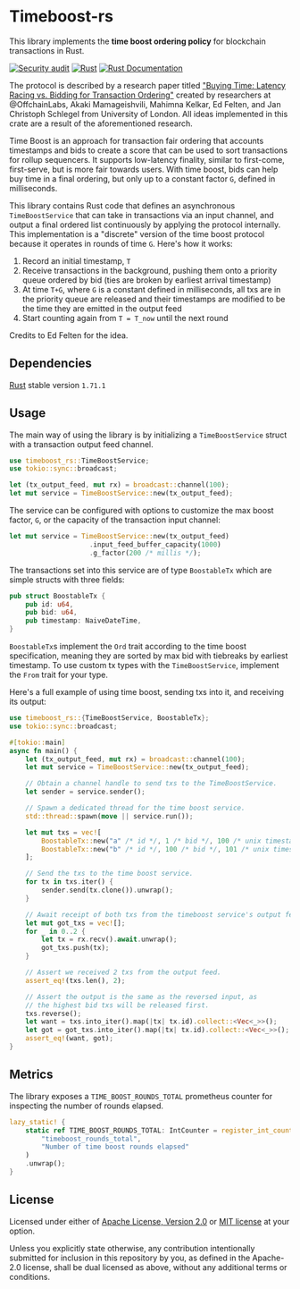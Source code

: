 # Timeboost-rs

This library implements the **time boost ordering policy** for blockchain transactions in Rust. 

[![Security audit](https://github.com/rauljordan/timeboost-rs/actions/workflows/audit.yml/badge.svg)](https://github.com/rauljordan/timeboost-rs/actions/workflows/audit.yml) [![Rust](https://github.com/rauljordan/timeboost-rs/actions/workflows/general.yml/badge.svg)](https://github.com/rauljordan/timeboost-rs/actions/workflows/general.yml) [![Rust Documentation](https://img.shields.io/badge/api-rustdoc-blue.svg)](https://docs.rs/timeboost-rs)

The protocol is described by a research paper titled ["Buying Time: Latency Racing vs. Bidding for Transaction Ordering"](https://arxiv.org/pdf/2306.02179.pdf)
created by researchers at @OffchainLabs, Akaki Mamageishvili, Mahimna Kelkar, Ed Felten, and Jan Christoph Schlegel from University of London. All ideas implemented in this crate are a result of the aforementioned research.

Time Boost is an approach for transaction fair ordering that accounts timestamps and bids to create a score that can be used to sort transactions for rollup sequencers. It supports low-latency finality, similar to first-come, first-serve, but is more fair towards users. With time boost, bids can help buy time in a final ordering, but only up to a constant factor `G`, defined in milliseconds.

This library contains Rust code that defines an asynchronous `TimeBoostService` that can take in transactions via an input channel, and output a final ordered list continuously by applying the protocol internally. This implementation is a "discrete" version of the time boost protocol because it operates in rounds of time `G`. Here's how it works:

1. Record an initial timestamp, `T`
2. Receive transactions in the background, pushing them onto a priority queue ordered by bid (ties are broken by earliest arrival timestamp)
3. At time `T+G`, where `G` is a constant defined in milliseconds, all txs are in the priority queue are released and their timestamps are modified to be the time they are emitted in the output feed
4. Start counting again from `T = T_now` until the next round

Credits to Ed Felten for the idea.

## Dependencies

[Rust](https://www.rust-lang.org/tools/install) stable version `1.71.1`

## Usage

The main way of using the library is by initializing a `TimeBoostService` struct with a transaction 
output feed channel.

```rust
use timeboost_rs::TimeBoostService;
use tokio::sync::broadcast;

let (tx_output_feed, mut rx) = broadcast::channel(100);
let mut service = TimeBoostService::new(tx_output_feed);
```

The service can be configured with options to customize the max boost factor, `G`, or the capacity of the
transaction input channel:

```rust
let mut service = TimeBoostService::new(tx_output_feed)
                    .input_feed_buffer_capacity(1000)
                    .g_factor(200 /* millis */);
```

The transactions set into this service are of type `BoostableTx` which are simple structs with three fields:

```rust
pub struct BoostableTx {
    pub id: u64,
    pub bid: u64,
    pub timestamp: NaiveDateTime,
}
```

`BoostableTx`s implement the `Ord` trait according to the time boost specification, meaning they are sorted by max bid with tiebreaks by earliest timestamp. To use custom tx types with the `TimeBoostService`, implement the `From` trait for your type.

Here's a full example of using time boost, sending txs into it, and receiving its output:

```rust
use timeboost_rs::{TimeBoostService, BoostableTx};
use tokio::sync::broadcast;

#[tokio::main]
async fn main() {
    let (tx_output_feed, mut rx) = broadcast::channel(100);
    let mut service = TimeBoostService::new(tx_output_feed);

    // Obtain a channel handle to send txs to the TimeBoostService.
    let sender = service.sender();

    // Spawn a dedicated thread for the time boost service.
    std::thread::spawn(move || service.run());

    let mut txs = vec![
        BoostableTx::new("a" /* id */, 1 /* bid */, 100 /* unix timestamp millis */),
        BoostableTx::new("b" /* id */, 100 /* bid */, 101 /* unix timestamp millis */),
    ];

    // Send the txs to the time boost service.
    for tx in txs.iter() {
        sender.send(tx.clone()).unwrap();
    }

    // Await receipt of both txs from the timeboost service's output feed.
    let mut got_txs = vec![];
    for _ in 0..2 {
        let tx = rx.recv().await.unwrap();
        got_txs.push(tx);
    }

    // Assert we received 2 txs from the output feed.
    assert_eq!(txs.len(), 2);

    // Assert the output is the same as the reversed input, as
    // the highest bid txs will be released first.
    txs.reverse();
    let want = txs.into_iter().map(|tx| tx.id).collect::<Vec<_>>();
    let got = got_txs.into_iter().map(|tx| tx.id).collect::<Vec<_>>();
    assert_eq!(want, got);
}
```

## Metrics

The library exposes a `TIME_BOOST_ROUNDS_TOTAL` prometheus counter for inspecting the number of rounds elapsed.

```rust
lazy_static! {
    static ref TIME_BOOST_ROUNDS_TOTAL: IntCounter = register_int_counter!(
        "timeboost_rounds_total",
        "Number of time boost rounds elapsed"
    )
    .unwrap();
}
```

## License

Licensed under either of <a href="LICENSE-APACHE">Apache License, Version
2.0</a> or <a href="LICENSE-MIT">MIT license</a> at your option.

Unless you explicitly state otherwise, any contribution intentionally submitted
for inclusion in this repository by you, as defined in the Apache-2.0 license,
shall be dual licensed as above, without any additional terms or conditions.